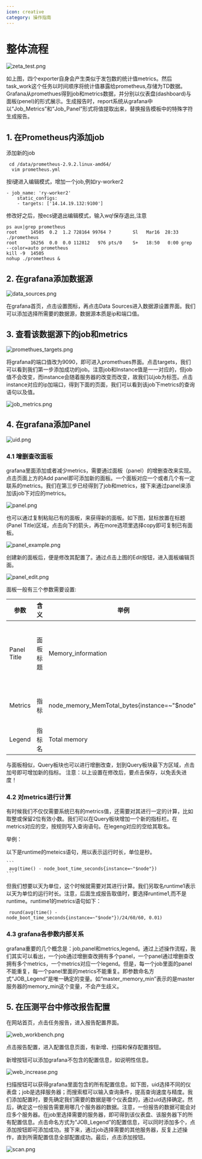 ```yaml
---
icon: creative
category: 操作指南
---
```


# 整体流程

![zeta_test.png](http://dgiot-1253666439.cos.ap-shanghai-fsi.myqcloud.com/product/dgtest/zeta_test.png)

如上图，四个exporter自身会产生类似于发包数的统计值metrics。然后task_work这个任务以时间顺序将统计值暴露给prometheus,存储为TD数据。Grafana从promethues得到job和metrics数据，并分别以仪表盘(dashboard)与面板(penel)的形式展示。生成报告时，report系统从grafana中以“Job_Metrics”和“Job_Panel”形式将值提取出来，替换报告模板中的特殊字符生成报告。

## 1. 在Prometheus内添加job
  
  添加新的job
  ```
   cd /data/prometheus-2.9.2.linux-amd64/
    vim prometheus.yml
  ```
  按i键进入编辑模式，增加一个job,例如ry-worker2
  
  ```
  - job_name: 'ry-worker2'
      static_configs:
      - targets: ['14.14.19.132:9100']
  ```
  修改好之后，按ecs键退出编辑模式，输入wq!保存退出,注意
  
  ```
  ps aux|grep prometheus
  root     14505  0.2  1.2 728164 99764 ?        Sl   Mar16  28:33 ./prometheus
  root     16256  0.0  0.0 112812   976 pts/0    S+   18:50   0:00 grep --color=auto prometheus
  kill -9  14505
  nohup ./prometheus &
  ```  
## 2. 在grafana添加数据源

![data_sources.png](http://dgiot-1253666439.cos.ap-shanghai-fsi.myqcloud.com/product/dgtest/data_sources.png)

在grafana首页，点击设置图标，再点击Data Sources进入数据源设置界面。我们可以添加选择所需要的数据源，数据源本质是ip和端口值。

## 3. 查看该数据源下的job和metrics

![promethues_targets.png](http://dgiot-1253666439.cos.ap-shanghai-fsi.myqcloud.com/product/dgtest/promethues_targets.png)

将grafana的端口值改为9090，即可进入promethues界面。点击targets，我们可以看到我们第一步添加成功的job。注意job和Instance值是一一对应的，但job值不会改变，而instance会随着服务器的改变而改变，故我们以job为标签。点击instance对应的ip加端口，得到下面的页面，我们可以看到该job下metrics的查询语句以及值。

![job_metrics.png](http://dgiot-1253666439.cos.ap-shanghai-fsi.myqcloud.com/product/dgtest/job_metrics.png)

## 4. 在grafana添加Panel

   ![uid.png](http://dgiot-1253666439.cos.ap-shanghai-fsi.myqcloud.com/product/dgtest/uid.png)
  
  ### 4.1 增删查改面板

   grafana里面添加或者减少metrics，需要通过面板（panel）的增删查改来实现。点击页面上方的Add panel即可添加新的面板。一个面板对应一个或者几个有一定联系的metrics。我们在第三步已经得到了job和metrics，接下来通过panel来添加该job下对应的metrics。
   
   ![panel.png](http://dgiot-1253666439.cos.ap-shanghai-fsi.myqcloud.com/product/dgtest/panel.png)
   
   也可以通过复制粘贴已有的面板，来获得新的面板。如下图，鼠标放置在标题(Panel Title)区域，点击向下的箭头，再在more选项里选择copy即可复制已有面板。
   
   ![panel_example.png](http://dgiot-1253666439.cos.ap-shanghai-fsi.myqcloud.com/product/dgtest/panel_example.png)
   
   创建新的面板后，便是修改其配置了。通过点击上图的Edit按钮，进入面板编辑页面。
   
   ![panel_edit.png](http://dgiot-1253666439.cos.ap-shanghai-fsi.myqcloud.com/product/dgtest/panel_edit.png)
   
   面板一般有三个参数需要设置:

   | 参数 | 含义 | 举例 |备注|
   | ------------ | ------------ |------------ |------------ |
   |Panel Title|面板标题|Memory_information|英语，单词间用下划线连接|
   |Metrics|指标|node_memory_MemTotal_bytes{instance=~"$node"}|在第3步中得到|
   |Legend|指标名|Total memory|
   与面板相似，Query板块也可以进行增删改查，划到Query板块最下方区域，点击加号即可增加新的指标。
   注意：以上设置在修改后，要点击保存，以免丢失进度！
   
  ### 4.2 对metrics进行计算
  
  有时候我们不仅仅需要系统已有的metrics值，还需要对其进行一定的计算，比如取整或保留2位有效小数。我们可以在Query板块增加一个新的指标栏。在metrics对应的空，按规则写入查询语句。在legeng对应的空给其取名。
  
  举例：
  
  以下是runtime的meteics语句，用以表示运行时长，单位是秒。
  
    ```
     avg(time() - node_boot_time_seconds{instance=~"$node"})
    ```
   但我们想要以天为单位，这个时候就需要对其进行计算。我们另取名runtime1表示以天为单位的运行时长。注意，后面生成报告取值时，要选择runtime1,而不是runtime。runtime1的metrics语句如下：
   
   ```
    round(avg(time() - node_boot_time_seconds{instance=~"$node"})/24/60/60, 0.01)
   ```
  
  ### 4.3 grafana各参数内部关系 
 
   grafana重要的几个概念是：job,panel和metrics,legend。通过上述操作流程，我们其实可以看出，一个job通过增删查改拥有多个panel，一个panel通过增删查改拥有多个metrics，一个metrics对应一个legend。但是，每一个job里面的panel不能重复，每一个panel里面的metrics不能重复。即参数命名方式“JOB_Legend”是唯一确定的变量。如“master_memory_min”表示的是master服务器的memory_min这个变量，不会产生歧义。
   
   ## 5. 在压测平台中修改报告配置
   
   在网站首页，点击任务报告，进入报告配置界面。
   
   ![web_workbench.png](http://dgiot-1253666439.cos.ap-shanghai-fsi.myqcloud.com/product/dgtest/web_workbench.png)
   
   点击报告配置，进入配置信息页面，有新增、扫描和保存配置按钮。
   
   新增按钮可以添加grafana不包含的配置信息，如说明性信息。
   
   ![web_increase.png](http://dgiot-1253666439.cos.ap-shanghai-fsi.myqcloud.com/product/dgtest/web_increase.png)
   
   扫描按钮可以获得grafana里面包含的所有配置信息。如下图，uid选择不同的仪表盘；job是选择服务器；而搜索框可以输入查询条件，提高查询速度与精度。我们添加配置时，要先确定我们需要的数据是哪个仪表盘的，通过uid选择确定。然后，确定这一份报告需要用哪几个服务器的数据。注意，一份报告的数据可能会对应多个服务器。在job里选择需要的服务器，即可得到该仪表盘、该服务器下的所有配置信息。点击命名方式为“JOB_Legend”的配置信息，可以同时添加多个，点添加按钮即可添加成功。接下来，通过job选择需要的其他服务器，反复上述操作，直到所需配置信息全部配置成功。最后，点击添加按钮。
   
   ![scan.png](http://dgiot-1253666439.cos.ap-shanghai-fsi.myqcloud.com/product/dgtest/scan.png)